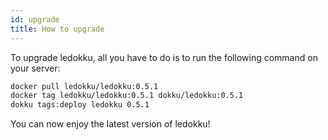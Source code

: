 ```yaml
---
id: upgrade
title: How to upgrade
---
```


To upgrade ledokku, all you have to do is to run the following command on your server:

```sh
docker pull ledokku/ledokku:0.5.1
docker tag ledokku/ledokku:0.5.1 dokku/ledokku:0.5.1
dokku tags:deploy ledokku 0.5.1
```

You can now enjoy the latest version of ledokku!
